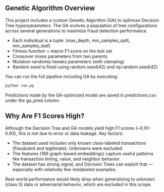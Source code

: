 ## Genetic Algorithm Overview

This project includes a custom Genetic Algorithm (GA) to optimize Decision Tree hyperparameters. The GA evolves a population of tree configurations across several generations to maximize fraud detection performance.

- Each individual is a tuple: (max_depth, min_samples_split, min_samples_leaf)
- Fitness function = macro F1 score on the test set
- Crossover mixes parameters from two parents
- Mutation randomly tweaks parameters (with clamping)
- Random seed is fixed using random.seed(42) and np.random.seed(42)

You can run the full pipeline including GA by executing:
```bash
python run.py
```

Predictions made by the GA-optimized model are saved in predictions.csv under the ga_pred column.

## Why Are F1 Scores High?

Although the Decision Tree and GA models yield high F1 scores (~0.91–0.93), this is not due to error or data leakage. Key factors:

- The dataset used includes only known class-labeled transactions (fraudulent and legitimate). Unknowns were excluded.
- The features (166 graph-based embeddings) capture useful patterns like transaction timing, value, and neighbor behavior.
- The dataset has strong signal, and Decision Trees can exploit that — especially with relatively few mislabeled examples.

Real-world performance would likely drop when generalizing to unknown (class 0) data or adversarial behavior, which are excluded in this scope.